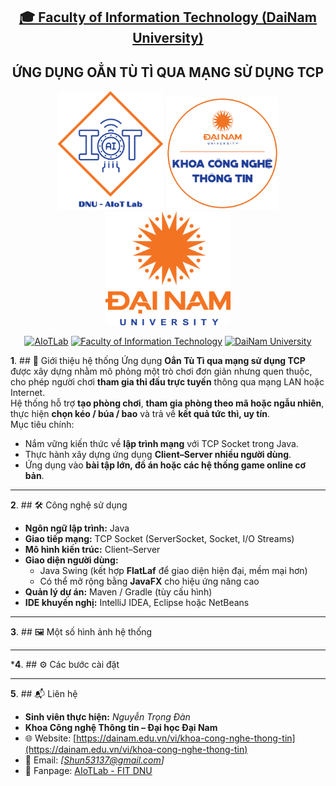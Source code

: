 <h2 align="center">
    <a href="https://dainam.edu.vn/vi/khoa-cong-nghe-thong-tin">
    🎓 Faculty of Information Technology (DaiNam University)
    </a>
</h2>
<h2 align="center">
   ỨNG DỤNG OẲN TÙ TÌ QUA MẠNG SỬ DỤNG TCP
</h2>
<div align="center">
    <p align="center">
        <img src="docs/aiotlab_logo.png" alt="AIoTLab Logo" width="170"/>
        <img src="docs/fitdnu_logo.png" alt="AIoTLab Logo" width="180"/>
        <img src="docs/dnu_logo.png" alt="DaiNam University Logo" width="200"/>
    </p>

[![AIoTLab](https://img.shields.io/badge/AIoTLab-green?style=for-the-badge)](https://www.facebook.com/DNUAIoTLab)
[![Faculty of Information Technology](https://img.shields.io/badge/Faculty%20of%20Information%20Technology-blue?style=for-the-badge)](https://dainam.edu.vn/vi/khoa-cong-nghe-thong-tin)
[![DaiNam University](https://img.shields.io/badge/DaiNam%20University-orange?style=for-the-badge)](https://dainam.edu.vn)

</div>

**1**. ## 📖 Giới thiệu hệ thống
Ứng dụng **Oẳn Tù Tì qua mạng sử dụng TCP** được xây dựng nhằm mô phỏng một trò chơi đơn giản nhưng quen thuộc, cho phép người chơi **tham gia thi đấu trực tuyến** thông qua mạng LAN hoặc Internet.  
Hệ thống hỗ trợ **tạo phòng chơi**, **tham gia phòng theo mã hoặc ngẫu nhiên**, thực hiện **chọn kéo / búa / bao** và trả về **kết quả tức thì, uy tín**.  
Mục tiêu chính:
- Nắm vững kiến thức về **lập trình mạng** với TCP Socket trong Java.  
- Thực hành xây dựng ứng dụng **Client–Server nhiều người dùng**.  
- Ứng dụng vào **bài tập lớn, đồ án hoặc các hệ thống game online cơ bản**.  

---

**2**. ## 🛠️ Công nghệ sử dụng
- **Ngôn ngữ lập trình:** Java  
- **Giao tiếp mạng:** TCP Socket (ServerSocket, Socket, I/O Streams)  
- **Mô hình kiến trúc:** Client–Server  
- **Giao diện người dùng:**  
  - Java Swing (kết hợp **FlatLaf** để giao diện hiện đại, mềm mại hơn)  
  - Có thể mở rộng bằng **JavaFX** cho hiệu ứng nâng cao  
- **Quản lý dự án:** Maven / Gradle (tùy cấu hình)  
- **IDE khuyến nghị:** IntelliJ IDEA, Eclipse hoặc NetBeans  

---
**3**. ## 🖼️ Một số hình ảnh hệ thống

---
***4**. ## ⚙️ Các bước cài đặt

---
**5**. ## 📬 Liên hệ
- **Sinh viên thực hiện:** *Nguyễn Trọng Đàn* 
- **Khoa Công nghệ Thông tin – Đại học Đại Nam**  
- 🌐 Website: [https://dainam.edu.vn/vi/khoa-cong-nghe-thong-tin](https://dainam.edu.vn/vi/khoa-cong-nghe-thong-tin)  
- 📧 Email: *[Shun53137@gmail.com]*  
- 📱 Fanpage: [AIoTLab - FIT DNU](https://www.facebook.com/DNUAIoTLab)  
